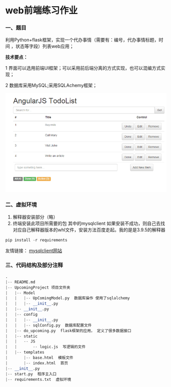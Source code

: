 # web前端练习作业

### 一、题目

利用Python+flask框架，实现一个代办事情（需要有：编号，代办事情标题，时间 ，状态等字段）列表web应用；

**技术要点：**

1 界面可以选用前端UI框架；可以采用前后端分离的方式实现，也可以混编方式实现；

2 数据库采用MySQL;采用SQLAchemy框架；

![demo](Question\demo.gif)

### 二、虚拟环境

1. 解释器安装部分（略）
2. 终端安装此项目所需要的包 其中的mysqlclient  如果安装不成功，则自己去找对应自己解释器版本的whl文件，安装方法百度走起。我的是是3.9.5的解释器

```python
pip install -r requirements
```

友情链接：
[mysqlclient网站](https://www.lfd.uci.edu/~gohlke/pythonlibs/#mysqlclient "进去之后可以ctrl + F查询mysqlclient，就可以找到了")

### 三、代码结构及部分注释

```python
.
|-- README.md
|-- UpcomingProject 项目文件夹
|   |-- Model 
|   |   |-- UpComingModel.py  数据库操作 使用了sqlalchemy
|   |   |-- __init__.py
|   |-- __init__.py
|   |-- config
|   |   |-- __init__.py
|   |   |-- sqlConfig.py  数据库配置文件
|   |-- do_upcoming.py  flask框架的应用， 定义了很多数据接口
|   |-- static
|   |   -- JS
|   |       -- logic.js  写逻辑的文件
|   |-- templates
|       |-- base.html  模板文件
|       |-- index.html  首页
|-- __init__.py
|-- start.py  程序主入口
|-- requirements.txt  虚拟环境

```


​					
